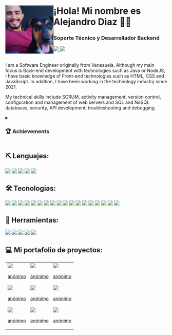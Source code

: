 <h1>
  <img align="left" style="height:150px; width:150px;" src="https://github.com/Dev-Alejo/Dev-Alejo/blob/main/Photo.webp"/>
  ¡Hola! Mi nombre es Alejandro Diaz 👋🏻</h1>

<h3>Soporte Técnico y Desarrollador Backend</h3>

<div>
  <a id="linkedin" href="https://www.linkedin.com/in/alejandro-diaz-444746252/">
    <img src="https://img.shields.io/badge/LinkedIn-Alejandro_Diaz-0077B5?style=for-the-badge&logo=linkedin&logoColor=white&labelColor=101010"/>
  </a>
  <a id="Platzi" href="https://platzi.com/p/Dev-Alejo/">
    <img src="https://img.shields.io/badge/Platzi-Alejandro_Diaz-00C300?style=for-the-badge&logo=platzi&logoColor=white&labelColor=101010"/>
  </a>
</div>

  <br>
  
<p>
I am a Software Engineer originally from Venezuela. Although my main focus is Back-end development with technologies such as Java or NodeJS, I have basic knowledge of Front-end technologies such as HTML, CSS and JavaScript. In addition, I have been working in the technology industry since 2021.

My technical skills include SCRUM, activity management, version control, configuration and management of web servers and SQL and NoSQL databases, security, API development, troubleshooting and debugging.
</p>
  
<details>
  <summary><h3>🏆 Achievements</h3></summary>
  <ul>
    <li>Servieduca(AppReports) - Automation of processes leading to a significant improvement in the company's efficiency and productivity.</li>
  </ul>
</details>

<h2>⛏️ Lenguajes:</h2>

<div>
  <img src="https://img.shields.io/badge/HTML5-E34F26?style=for-the-badge&logo=html5&logoColor=white"/>
  <img src="https://img.shields.io/badge/CSS3-1572B6?style=for-the-badge&logo=css3&logoColor=white"/>
  <img src="https://img.shields.io/badge/JavaScript-323330?style=for-the-badge&logo=javascript&logoColor=F7DF1E"/>
  <img src="https://img.shields.io/badge/Java-ED8B00?style=for-the-badge&logo=openjdk&logoColor=white"/>
  <img src="https://img.shields.io/badge/SQL-004F9F?style=for-the-badge&logo=amazondocumentdb&logoColor=white"/>
</div>

<h2>🛠️ Tecnologias:</h2>

<div>  
  <img src="https://img.shields.io/badge/powershell-5391FE?style=for-the-badge&logo=powershell&logoColor=white"/>
  <img src="https://img.shields.io/badge/GIT-E44C30?style=for-the-badge&logo=git&logoColor=white"/>
  <img src="https://img.shields.io/badge/GitHub-100000?style=for-the-badge&logo=github&logoColor=white"/>
  <img src="https://img.shields.io/badge/Bootstrap-563D7C?style=for-the-badge&logo=bootstrap&logoColor=white"/>
  <img src="https://img.shields.io/badge/Node.js-43853D?style=for-the-badge&logo=node.js&logoColor=white"/>
  <img src="https://img.shields.io/badge/npm-CB3837?style=for-the-badge&logo=npm&logoColor=white"/>
  <img src="https://img.shields.io/badge/Express.js-404D59?style=for-the-badge"/>
  <img src="https://img.shields.io/badge/Babel-F9DC3e?style=for-the-badge&logo=babel&logoColor=black"/>
  <img src="https://img.shields.io/badge/Spring-6DB33F?style=for-the-badge&logo=spring&logoColor=white"/>
  <img src="https://img.shields.io/badge/apachemaven-C71A36?style=for-the-badge&logo=apachemaven&logoColor=white"/>
  <img src="https://img.shields.io/badge/gradle-02303A?style=for-the-badge&logo=gradle&logoColor=white"/>
  <img src="https://img.shields.io/badge/Hibernate-59666C?style=for-the-badge&logo=Hibernate&logoColor=white"/>
  <img src="https://img.shields.io/badge/apachetomcat-F8DC75?style=for-the-badge&logo=apachetomcat&logoColor=black"/>
  <img src="https://img.shields.io/badge/MySQL-005C84?style=for-the-badge&logo=mysql&logoColor=white"/>
  <img src="https://img.shields.io/badge/PostgreSQL-316192?style=for-the-badge&logo=postgresql&logoColor=white"/>
  <img src="https://img.shields.io/badge/SQLite-07405E?style=for-the-badge&logo=sqlite&logoColor=white"/>
  <img src="https://img.shields.io/badge/microsoftsqlserver-CC2927?style=for-the-badge&logo=microsoftsqlserver&logoColor=white"/>
  <img src="https://img.shields.io/badge/MongoDB-47A248?style=for-the-badge&logo=mongodb&logoColor=white"/>
</div>

<h2>🧰 Herramientas:</h2>

<div>
  <img src="https://img.shields.io/badge/visualstudiocode-007ACC?style=for-the-badge&logo=visualstudiocode&logoColor=white"/>
  <img src="https://img.shields.io/badge/intellijidea-000000?style=for-the-badge&logo=intellijidea&logoColor=white"/>
  <img src="https://img.shields.io/badge/postman-FF6C37?style=for-the-badge&logo=postman&logoColor=white"/>
  <img src="https://img.shields.io/badge/Trello-%23026AA7.svg?style=for-the-badge&logo=Trello&logoColor=white"/>
  <img src="https://img.shields.io/badge/Notion-FFFFFF?style=for-the-badge&logo=notion&logoColor=black"/>
</div>

<h2>💻 Mi portafolio de proyectos:</h2>

<table style="width:100%">
  <tr>
    <td>
      <a href="https://www.bing.com/images/search?view=detailV2&ccid=ywlP4yw1&id=AD0B720D459EA0A1D7F64F6084B874A5B8871957&thid=OIP.ywlP4yw1NCpdGu09pWQgiAHaEK&mediaurl=https%3a%2f%2fcdn.vox-cdn.com%2fthumbor%2f2R2bpBopHntKQJcJZ3Rk_8eBhAQ%3d%2f0x33%3a640x393%2f1600x900%2fcdn.vox-cdn.com%2fimported_assets%2f1035935%2fAnonymous-Logo.png&cdnurl=https%3a%2f%2fth.bing.com%2fth%2fid%2fR.cb094fe32c35342a5d1aed3da5642088%3frik%3dVxmHuKV0uIRgTw%26pid%3dImgRaw%26r%3d0&exph=900&expw=1600&q=imagen+anonimous&simid=608054059873614705&FORM=IRPRST&ck=2ADFC3C5756F144D9C3C4E48E9000429&selectedIndex=18&ajaxhist=0&ajaxserp=0">
        <img src="https://th.bing.com/th/id/R.cb094fe32c35342a5d1aed3da5642088?rik=VxmHuKV0uIRgTw&pid=ImgRaw&r=0">
        <p align="center">anónimo</p>
      </a>
    </td>
    <td>
      <a href="">
        <img src="https://th.bing.com/th/id/R.cb094fe32c35342a5d1aed3da5642088?rik=VxmHuKV0uIRgTw&pid=ImgRaw&r=0">
        <p align="center">anónimo</p>
      </a>
    </td>
    <td>
      <a href="">
        <img src="https://th.bing.com/th/id/R.cb094fe32c35342a5d1aed3da5642088?rik=VxmHuKV0uIRgTw&pid=ImgRaw&r=0">
        <p align="center">anónimo</p>
      </a>
    </td>
  </tr>
  <tr>
    <td>
      <a href="">
        <img src="https://th.bing.com/th/id/R.cb094fe32c35342a5d1aed3da5642088?rik=VxmHuKV0uIRgTw&pid=ImgRaw&r=0">
        <p align="center">anónimo</p>
      </a>
    </td>
    <td>
      <a href="">
        <img src="https://th.bing.com/th/id/R.cb094fe32c35342a5d1aed3da5642088?rik=VxmHuKV0uIRgTw&pid=ImgRaw&r=0">
        <p align="center">anónimo</p>
      </a>
    </td>
    <td>
      <a href="">
        <img src="https://th.bing.com/th/id/R.cb094fe32c35342a5d1aed3da5642088?rik=VxmHuKV0uIRgTw&pid=ImgRaw&r=0">
        <p align="center">anónimo</p>
      </a>
    </td>
  </tr>
  <tr>
    <td>
      <a href="">
        <img src="https://th.bing.com/th/id/R.cb094fe32c35342a5d1aed3da5642088?rik=VxmHuKV0uIRgTw&pid=ImgRaw&r=0">
        <p align="center">anónimo</p>
      </a>
    </td>
    <td>
      <a href="">
        <img src="https://th.bing.com/th/id/R.cb094fe32c35342a5d1aed3da5642088?rik=VxmHuKV0uIRgTw&pid=ImgRaw&r=0">
        <p align="center">anónimo</p>
      </a>
    </td>
    <td>
      <a href="">
        <img src="https://th.bing.com/th/id/R.cb094fe32c35342a5d1aed3da5642088?rik=VxmHuKV0uIRgTw&pid=ImgRaw&r=0">
        <p align="center">anónimo</p>
      </a>
    </td>
  </tr>
</table>

